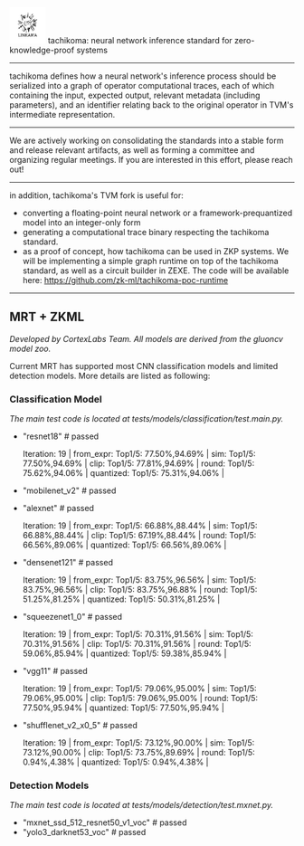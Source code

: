 <img src=https://raw.githubusercontent.com/zk-ml/linear-a-site/main/logo/linear-a-logo.png width=64/> tachikoma: neural network inference standard for zero-knowledge-proof systems


---------------

tachikoma defines how a neural network's inference process should be serialized into a graph of operator computational traces, each of which containing the input, expected output, relevant metadata (including parameters), and an identifier relating back to the original operator in TVM's intermediate representation.

---------------

We are actively working on consolidating the standards into a stable form and release relevant artifacts, as well as forming a committee and organizing regular meetings. If you are interested in this effort, please reach out!

---------------

in addition, tachikoma's TVM fork is useful for:
- converting a floating-point neural network or a framework-prequantized model into an integer-only form
- generating a computational trace binary respecting the tachikoma standard.
- as a proof of concept, how tachikoma can be used in ZKP systems. We will be implementing a simple graph runtime on top of the tachikoma standard, as well as a circuit builder in ZEXE. The code will be available here: https://github.com/zk-ml/tachikoma-poc-runtime

---------------

## MRT + ZKML

*Developed by CortexLabs Team. All models are derived from the gluoncv model zoo.*

Current MRT has supported most CNN classification models and limited detection models. More details are listed as following:

### Classification Model

*The main test code is located at tests/models/classification/test.main.py.*

- "resnet18"                 # passed

  Iteration: 19 | from_expr: Top1/5: 77.50%,94.69% | sim: Top1/5: 77.50%,94.69% | clip: Top1/5: 77.81%,94.69% | round: Top1/5: 75.62%,94.06% | quantized: Top1/5: 75.31%,94.06% |

- "mobilenet_v2"             # passed
- "alexnet"                  # passed

  Iteration: 19 | from_expr: Top1/5: 66.88%,88.44% | sim: Top1/5: 66.88%,88.44% | clip: Top1/5: 67.19%,88.44% | round: Top1/5: 66.56%,89.06% | quantized: Top1/5: 66.56%,89.06% |

- "densenet121"              # passed

  Iteration:  19 | from_expr: Top1/5: 83.75%,96.56% | sim: Top1/5: 83.75%,96.56% | clip: Top1/5: 83.75%,96.88% | round: Top1/5: 51.25%,81.25% | quantized: Top1/5: 50.31%,81.25% |

- "squeezenet1_0"            # passed

  Iteration:  19 | from_expr: Top1/5: 70.31%,91.56% | sim: Top1/5: 70.31%,91.56% | clip: Top1/5: 70.31%,91.56% | round: Top1/5: 59.06%,85.94% | quantized: Top1/5: 59.38%,85.94% |

- "vgg11"                    # passed

  Iteration:  19 | from_expr: Top1/5: 79.06%,95.00% | sim: Top1/5: 79.06%,95.00% | clip: Top1/5: 79.06%,95.00% | round: Top1/5: 77.50%,95.94% | quantized: Top1/5: 77.50%,95.94% |

- "shufflenet_v2_x0_5"       # passed

  Iteration:  19 | from_expr: Top1/5: 73.12%,90.00% | sim: Top1/5: 73.12%,90.00% | clip: Top1/5: 73.75%,89.69% | round: Top1/5: 0.94%,4.38% | quantized: Top1/5: 0.94%,4.38% |

### Detection Models

*The main test code is located at tests/models/detection/test.mxnet.py.*

- "mxnet_ssd_512_resnet50_v1_voc"     # passed
- "yolo3_darknet53_voc"               # passed
